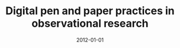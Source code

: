 ---
# Documentation: https://wowchemy.com/docs/managing-content/

title: Digital pen and paper practices in observational research
subtitle: ''
summary: '<b>CHI 2012</b><br/>Digital pen-and-paper system records researchers’ handwritten field notes and automatically tags them with audio/video captured during observations, enabling seamless review of multimodal data. The system links ink strokes to contextual media, improving recall and reducing manual transcription efforts. Field studies show significant increases in data accuracy and efficiency compared to traditional note-taking methods.'
authors:
- Nadir Weibel
- Adam Fouse
- Colleen Emmenegger
- Whitney Friedman
- Edwin Hutchins
- James Hollan
tags: []
categories: []
date: '2012-01-01'
lastmod: 2021-09-23T15:50:34-07:00
featured: false
draft: false

# Featured image
# To use, add an image named `featured.jpg/png` to your page's folder.
# Focal points: Smart, Center, TopLeft, Top, TopRight, Left, Right, BottomLeft, Bottom, BottomRight.
image:
  caption: ''
  focal_point: ''
  preview_only: false

# Projects (optional).
#   Associate this post with one or more of your projects.
#   Simply enter your project's folder or file name without extension.
#   E.g. `projects = ["internal-project"]` references `content/project/deep-learning/index.md`.
#   Otherwise, set `projects = []`.
projects: []
publishDate: '2021-09-23T22:50:34.677037Z'
publication_types:
- '1'
abstract: ''
publication: '*Proceedings of the SIGCHI Conference on Human Factors in Computing
  Systems*'
---